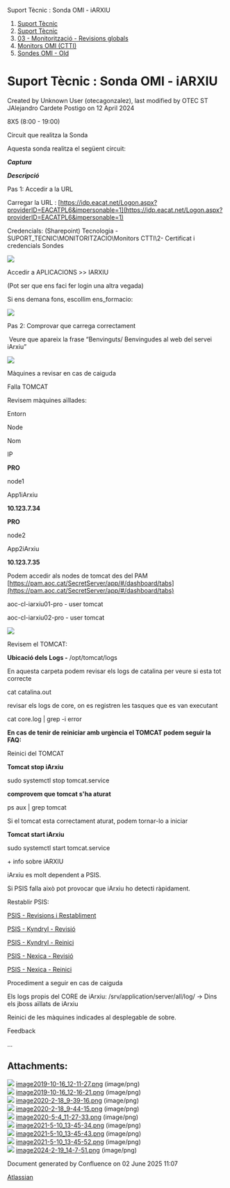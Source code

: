 Suport Tècnic : Sonda OMI - iARXIU  

1.  [Suport Tècnic](index.md)
2.  [Suport Tècnic](13893782.md)
3.  [03 - Monitorització - Revisions globals](26313327.md)
4.  [Monitors OMI (CTTI)](26313608.md)
5.  [Sondes OMI - Old](Sondes-OMI---Old_41519617.md)

Suport Tècnic : Sonda OMI - iARXIU
==================================

Created by Unknown User (otecagonzalez), last modified by OTEC ST JAlejandro Cardete Postigo on 12 April 2024

8X5 (8:00 - 19:00)

Circuit que realitza la Sonda

Aquesta sonda realitza el següent circuit:

**_Captura_**

**_Descripció_**

Pas 1: Accedir a la URL

Carregar la URL : [https://idp.eacat.net/Logon.aspx?providerID=EACATPL6&impersonable=1](https://idp.eacat.net/Logon.aspx?providerID=EACATPL6&impersonable=1)

Credencials: (Sharepoint) Tecnologia - SUPORT\_TECNIC\\MONITORITZACIO\\Monitors CTTI\\2- Certificat i credencials Sondes

![](attachments/34505112/41523016.png)

Accedir a APLICACIONS >> IARXIU

(Pot ser que ens faci fer login una altra vegada)

  

Si ens demana fons, escollim ens\_formacio:

![](attachments/34505112/41523017.png)

Pas 2: Comprovar que carrega correctament

 Veure que apareix la frase “Benvinguts/ Benvingudes al web del servei iArxiu”

![](attachments/34505112/41523018.png)

  

  

Màquines a revisar en cas de caiguda

  

Falla TOMCAT

Revisem màquines aïllades:

Entorn

Node

Nom

IP

**PRO**

node1

App1iArxiu

****10.123.7.34****

**PRO**

node2

App2iArxiu

****10.123.7.35****

Podem accedir als nodes de tomcat des del PAM [https://pam.aoc.cat/SecretServer/app/#/dashboard/tabs](https://pam.aoc.cat/SecretServer/app/#/dashboard/tabs)

aoc-cl-iarxiu01-pro - user tomcat

aoc-cl-iarxiu02-pro - user tomcat

![](attachments/34505112/100009366.png)

  

  

Revisem el TOMCAT:

**Ubicació dels** **Logs -** /opt/tomcat/logs

En aquesta carpeta podem revisar els logs de catalina per veure si esta tot correcte

cat catalina.out

revisar els logs de core, on es registren les tasques que es van executant

cat core.log | grep -i error

  

  

**En cas de tenir de reiniciar amb urgència el TOMCAT podem seguir la FAQ:** 

Reinici del TOMCAT

**Tomcat stop iArxiu**

  

sudo systemctl stop tomcat.service

**comprovem que tomcat s'ha aturat**

ps aux | grep tomcat

Si el tomcat esta correctament aturat, podem tornar-lo a iniciar

**Tomcat start iArxiu**

sudo systemctl start tomcat.service

  

\+ info sobre iARXIU

iArxiu es molt dependent a PSIS.

Si PSIS falla això pot provocar que iArxiu ho detecti ràpidament.

Restablir PSIS:

[PSIS - Revisions i Restabliment](PSIS---Revisions-i-Restabliment_41521345.md)

[PSIS - Kyndryl - Revisió](41520927.md)

[PSIS - Kyndryl - Reinici](PSIS---Kyndryl---Reinici_41520926.md)

[PSIS - Nexica - Revisió](41521428.md)

[PSIS - Nexica - Reinici](PSIS---Nexica---Reinici_41521423.md)

Procediment a seguir en cas de caiguda

Els logs propis del CORE de iArxiu: /srv/application/server/all/log/ → Dins els jboss aïllats de iArxiu

Reinici de les màquines indicades al desplegable de sobre.

Feedback

...

  

Attachments:
------------

![](images/icons/bullet_blue.gif) [image2019-10-16\_12-11-27.png](attachments/34505112/34505113.png) (image/png)  
![](images/icons/bullet_blue.gif) [image2019-10-16\_12-16-21.png](attachments/34505112/34505114.png) (image/png)  
![](images/icons/bullet_blue.gif) [image2020-2-18\_9-39-16.png](attachments/34505112/34505115.png) (image/png)  
![](images/icons/bullet_blue.gif) [image2020-2-18\_9-44-15.png](attachments/34505112/34505116.png) (image/png)  
![](images/icons/bullet_blue.gif) [image2020-5-4\_11-27-33.png](attachments/34505112/36341195.png) (image/png)  
![](images/icons/bullet_blue.gif) [image2021-5-10\_13-45-34.png](attachments/34505112/41523016.png) (image/png)  
![](images/icons/bullet_blue.gif) [image2021-5-10\_13-45-43.png](attachments/34505112/41523017.png) (image/png)  
![](images/icons/bullet_blue.gif) [image2021-5-10\_13-45-52.png](attachments/34505112/41523018.png) (image/png)  
![](images/icons/bullet_blue.gif) [image2024-2-19\_14-7-51.png](attachments/34505112/100009366.png) (image/png)  

Document generated by Confluence on 02 June 2025 11:07

[Atlassian](http://www.atlassian.com/)